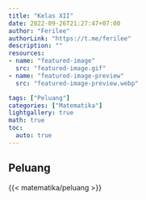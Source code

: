 ```yaml
---
title: "Kelas XII"
date: 2022-09-26T21:27:47+07:00
author: "Ferilee"
authorLink: "https://t.me/ferilee"
description: ""
resources:
- name: "featured-image"
  src: "featured-image.gif"
- name: "featured-image-preview"
  src: "featured-image-preview.webp"

tags: ["Peluang"]
categories: ["Matematika"]
lightgallery: true
math: true
toc:
  auto: true
---
```

## Peluang
{{< matematika/peluang >}}
